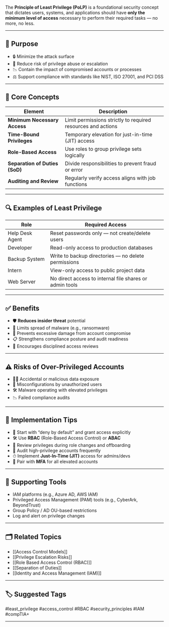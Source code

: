 The **Principle of Least Privilege (PoLP)** is a foundational security concept that dictates users, systems, and applications should have **only the minimum level of access** necessary to perform their required tasks — no more, no less.

---

## 🎯 Purpose

- 🔒 Minimize the attack surface
- 🚫 Reduce risk of privilege abuse or escalation
- 📉 Contain the impact of compromised accounts or processes
- ⚖ Support compliance with standards like NIST, ISO 27001, and PCI DSS

---

## 🧱 Core Concepts

| Element         | Description |
|------------------|-------------|
| **Minimum Necessary Access** | Limit permissions strictly to required resources and actions |
| **Time-Bound Privileges**    | Temporary elevation for just-in-time (JIT) access |
| **Role-Based Access**        | Use roles to group privilege sets logically |
| **Separation of Duties (SoD)** | Divide responsibilities to prevent fraud or error |
| **Auditing and Review**      | Regularly verify access aligns with job functions |

---

## 🔍 Examples of Least Privilege

| Role            | Required Access |
|------------------|------------------|
| Help Desk Agent  | Reset passwords only — not create/delete users |
| Developer        | Read-only access to production databases |
| Backup System    | Write to backup directories — no delete permissions |
| Intern           | View-only access to public project data |
| Web Server       | No direct access to internal file shares or admin tools |

---

## ✅ Benefits

- 🛡 **Reduces insider threat** potential
- 🧬 Limits spread of malware (e.g., ransomware)
- 🚨 Prevents excessive damage from account compromise
- 📋 Strengthens compliance posture and audit readiness
- 🔁 Encourages disciplined access reviews

---

## ⚠️ Risks of Over-Privileged Accounts

- 🧑‍💼 Accidental or malicious data exposure
- 🐛 Misconfigurations by unauthorized users
- 🛠 Malware operating with elevated privileges
- 📉 Failed compliance audits

---

## 🔧 Implementation Tips

- 🎯 Start with “deny by default” and grant access explicitly
- 🛠 Use **RBAC** (Role-Based Access Control) or **ABAC**
- 🔄 Review privileges during role changes and offboarding
- 🧪 Audit high-privilege accounts frequently
- ⏱ Implement **Just-In-Time (JIT)** access for admins/devs
- 🧩 Pair with **MFA** for all elevated accounts

---

## 🔐 Supporting Tools

- IAM platforms (e.g., Azure AD, AWS IAM)
- Privileged Access Management (PAM) tools (e.g., CyberArk, BeyondTrust)
- Group Policy / AD OU-based restrictions
- Log and alert on privilege changes

---

## 🗂 Related Topics

- [[Access Control Models]]
- [[Privilege Escalation Risks]]
- [[Role Based Access Control (RBAC)]]
- [[Separation of Duties]]
- [[Identity and Access Management (IAM)]]

---

## 🏷 Suggested Tags

#least_privilege #access_control #RBAC #security_principles #IAM #compTIA+

---

